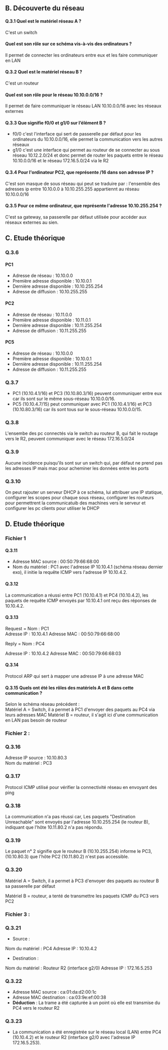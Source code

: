 ## B. Découverte du réseau

#### Q.3.1 Quel est le matériel réseau A ?

C'est un switch

#### Quel est son rôle sur ce schéma vis-à-vis des ordinateurs ?

Il permet de connecter les ordinateurs entre eux et les faire communiquer en LAN 

#### Q.3.2 Quel est le matériel réseau B ?

C'est un routeur  

#### Quel est son rôle pour le réseau 10.10.0.0/16 ?

Il permet de faire communiquer le réseau LAN 10.10.0.0/16 avec les réseaux externes

#### Q.3.3 Que signifie f0/0 et g1/0 sur l’élément B ?

* f0/0 c'est l'interface qui sert de passerelle par défaut pour les ordinateurs du 10.10.0.0/16, elle permet la communication vers les autres réseaux 
* g1/0 c'est une interface qui permet au routeur de se connecter au sous réseau 10.12.2.0/24 et donc permet de router les paquets entre le réseau 10.10.0.0/16 et le réseau 172.16.5.0/24 via le R2
  
#### Q.3.4 Pour l'ordinateur PC2, que représente /16 dans son adresse IP ?

C'est son masque de sous réseau qui peut se traduire par : l'ensemble des adresses ip entre 10.10.0.0 à 10.10.255.255 appartiennt au réseau 10.10.0.0/16
#### Q.3.5 Pour ce même ordinateur, que représente l'adresse 10.10.255.254 ?  

C'est sa gateway, sa passerelle par défaut utilisée pour accéder aux réseaux externes au sien.

## C. Etude théorique

### Q.3.6 

#### PC1 

- Adresse de réseau : 10.10.0.0
- Première adresse disponible : 10.10.0.1
- Dernière adresse disponible : 10.10.255.254
- Adresse de diffusion : 10.10.255.255

#### PC2 

- Adresse de réseau : 10.11.0.0
- Première adresse disponible : 10.11.0.1
- Dernière adresse disponible : 10.11.255.254
- Adresse de diffusion : 10.11.255.255

#### PC5 

- Adresse de réseau : 10.10.0.0
- Première adresse disponible : 10.10.0.1
- Dernière adresse disponible : 10.11.255.254
- Adresse de diffusion : 10.11.255.255

### Q.3.7

- PC1 (10.10.4.1/16) et PC3 (10.10.80.3/16) peuvent communiquer entre eux car ils sont sur le même sous-réseau 10.10.0.0/16.
- PC5 (10.10.4.7/15) peut communiquer avec PC1 (10.10.4.1/16) et PC3 (10.10.80.3/16) car ils sont tous sur le sous-réseau 10.10.0.0/15.

### Q.3.8 

L'ensembe des pc connectés via le switch au routeur B, qui fait le routage vers le R2, peuvent communiquer avec le réseau 172.16.5.0/24

### Q.3.9

Aucune incidence puisqu'ils sont sur un switch qui, par défaut ne prend pas les adresses IP mais mac pour acheminer les données entre les ports

### Q.3.10

On peut rajouter un serveur DHCP à ce schéma, lui attribuer une IP statique, configurer les scopes pour chaque sous réseau, configurer les routeurs pour permettrent la communicatuib des machines vers le serveur et configurer les pc clients pour utiliser le DHCP

## D. Etude théorique  

### Fichier 1
#### Q.3.11 


- Adresse MAC source : 00:50:79:66:68:00
- Nom du matériel : PC1 avec l'adresse IP 10.10.4.1 (schéma réseau dernier exo), il initie la requête ICMP vers l'adresse IP 10.10.4.2.

#### Q.3.12 

La communication a réussi entre PC1 (10.10.4.1) et PC4 (10.10.4.2), les paquets de requête ICMP envoyés par 10.10.4.1 ont reçu des réponses de 10.10.4.2.

#### Q.3.13 


Request =  Nom : PC1  
Adresse IP : 10.10.4.1
Adresse MAC : 00:50:79:66:68:00  

Reply =    Nom : PC4  

Adresse IP : 10.10.4.2
Adresse MAC : 00:50:79:66:68:03

#### Q.3.14 

Protocol ARP qui sert à mapper une adresse IP à une adresse MAC

#### Q.3.15 Quels ont été les rôles des matériels A et B dans cette communication ?

Selon le schéma réseau précédent :   
Matériel A = Switch, il a permet à PC1 d'envoyer des paquets au PC4 via leurs adresses MAC
Matériel B = routeur, il s'agit ici d'une communication en LAN pas besoin de routeur  

### Fichier 2 :

### Q.3.16

Adresse IP source : 10.10.80.3  
Nom du matériel : PC3

### Q.3.17 

Protocol ICMP utilisé pour vérifier la connectivité réseau en envoyant des ping

### Q.3.18   

La communication n'a pas réussi car, Les paquets "Destination Unreachable" sont envoyés par l'adresse 10.10.255.254 (le routeur B), indiquant que l'hôte 10.11.80.2 n'a pas répondu.

### Q.3.19   

Le paquet n° 2 signifie que le routeur B (10.10.255.254) informe le PC3, (10.10.80.3) que l'hôte PC2 (10.11.80.2) n'est pas accessible.

### Q.3.20   

Matériel A = Switch, il a permet à PC3 d'envoyer des paquets au routeur B sa passerelle par défaut  

Matériel B = routeur, a tenté de transmettre les paquets ICMP du PC3 vers PC2

### Fichier 3 :

### Q.3.21  

- Source :  

Nom du matériel : PC4
Adresse IP : 10.10.4.2  

- Destination :

Nom du matériel : Routeur R2 (interface g2/0)
Adresse IP : 172.16.5.253

### Q.3.22   

- Adresse MAC source : ca:01:da:d2:00:1c
- Adresse MAC destination : ca:03:9e:ef:00:38
- **Déduction** : La trame a été capturée à un point où elle est transmise du PC4 vers le routeur R2

### Q.3.23

- La communication a été enregistrée sur le réseau local (LAN) entre PC4 (10.10.4.2) et le routeur R2 (interface g2/0 avec l'adresse IP 172.16.5.253).



